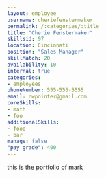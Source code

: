 ```yaml
--- 
layout: employee 
username: cheriefenstermaker
permalink: /:categories/:title 
title: "Cherie Fenstermaker" 
skillsid: 97 
location: Cincinnati
position: "Sales Manager"
skillMatch: 20
availability: 10
internal: true
categories: 
- employees
phoneNumber: 555-555-5555 
email: nwpointer@gmail.com
coreSkills:
- math 
- foo
additionalSkills:
- fooo
- bar
manage: false
"pay grade": 400
---
```


this is the portfolio of mark